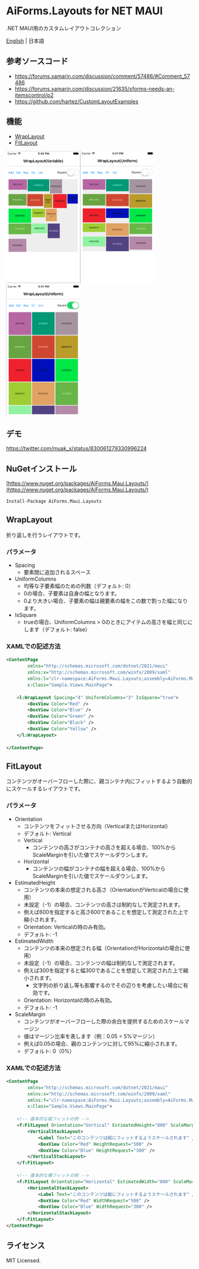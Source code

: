# AiForms.Layouts for NET MAUI

.NET MAUI用のカスタムレイアウトコレクション

[English](README.md) | 日本語

## 参考ソースコード

* https://forums.xamarin.com/discussion/comment/57486/#Comment_57486
* https://forums.xamarin.com/discussion/21635/xforms-needs-an-itemscontrol/p2
* https://github.com/hartez/CustomLayoutExamples

## 機能

* [WrapLayout](#wraplayout)
* [FitLayout](#fitlayout)

<img src="images/1.png" width=200 /><img src="images/2.png" width=200 /><img src="images/3.png" width=200 />

## デモ

https://twitter.com/muak_x/status/830061279330996224

## NuGetインストール

[https://www.nuget.org/packages/AiForms.Maui.Layouts/](https://www.nuget.org/packages/AiForms.Maui.Layouts/)

```bash
Install-Package AiForms.Maui.Layouts
```

## WrapLayout

折り返しを行うレイアウトです。

### パラメータ

* Spacing
    * 要素間に追加されるスペース
* UniformColumns
    * 均等な子要素幅のための列数（デフォルト: 0）
    * 0の場合、子要素は自身の幅となります。
    * 0より大きい場合、子要素の幅は親要素の幅をこの数で割った幅になります。
* IsSquare
    * trueの場合、UniformColumns > 0のときにアイテムの高さを幅と同じにします（デフォルト: false）

### XAMLでの記述方法

```xml
<ContentPage
		xmlns="http://schemas.microsoft.com/dotnet/2021/maui"
		xmlns:x="http://schemas.microsoft.com/winfx/2009/xaml"
		xmlns:l="clr-namespace:AiForms.Maui.Layouts;assembly=AiForms.Maui.Layouts"
		x:Class="Sample.Views.MainPage">

    <l:WrapLayout Spacing="4" UniformColumns="3" IsSquare="true">
    	<BoxView Color="Red" />
        <BoxView Color="Blue" />
        <BoxView Color="Green" />
        <BoxView Color="Black" />
        <BoxView Color="Yellow" />
    </l:WrapLayout>

</ContentPage>
```

## FitLayout

コンテンツがオーバーフローした際に、親コンテナ内にフィットするよう自動的にスケールするレイアウトです。

### パラメータ

* Orientation
    * コンテンツをフィットさせる方向（VerticalまたはHorizontal）   
    * デフォルト: Vertical
    * Vertical
        * コンテンツの高さがコンテナの高さを超える場合、100%からScaleMarginを引いた値でスケールダウンします。
    * Horizontal
        * コンテンツの幅がコンテナの幅を超える場合、100%からScaleMarginを引いた値でスケールダウンします。
* EstimatedHeight
    * コンテンツの本来の想定される高さ（OrientationがVerticalの場合に使用）
    * 未設定（-1）の場合、コンテンツの高さは制約なしで測定されます。
    * 例えば600を指定すると高さ600であることを想定して測定された上で縮小されます。
    * Orientation: Verticalの時のみ有効。
    * デフォルト: -1
* EstimatedWidth
    * コンテンツの本来の想定される幅（OrientationがHorizontalの場合に使用）
    * 未設定（-1）の場合、コンテンツの幅は制約なしで測定されます。
    * 例えば300を指定すると幅300であることを想定して測定された上で縮小されます。
        * 文字列の折り返し等も影響するのでその辺りを考慮したい場合に有効です。
    * Orientation: Horizontalの時のみ有効。
    * デフォルト: -1
* ScaleMargin
    * コンテンツがオーバーフローした際の余白を提供するためのスケールマージン
    * 値はマージン比率を表します（例：0.05 = 5%マージン）
    * 例えば0.05の場合、親のコンテンツに対して95%に縮小されます。
    * デフォルト: 0（0%）

### XAMLでの記述方法

```xml
<ContentPage
		xmlns="http://schemas.microsoft.com/dotnet/2021/maui"
		xmlns:x="http://schemas.microsoft.com/winfx/2009/xaml"
		xmlns:f="clr-namespace:AiForms.Maui.Layouts;assembly=AiForms.Maui.Layouts"
		x:Class="Sample.Views.MainPage">

    <!-- 基本的な縦フィットの例 -->
    <f:FitLayout Orientation="Vertical" EstimatedHeight="800" ScaleMargin="0.05">
        <VerticalStackLayout>
            <Label Text="このコンテンツは縦にフィットするようスケールされます" />
            <BoxView Color="Red" HeightRequest="500" />
            <BoxView Color="Blue" HeightRequest="300" />
        </VerticalStackLayout>
    </f:FitLayout>    

    <!-- 基本的な横フィットの例 -->
    <f:FitLayout Orientation="Horizontal" EstimatedWidth="800" ScaleMargin="0.05">
        <HorizontalStackLayout>
            <Label Text="このコンテンツは縦にフィットするようスケールされます" />
            <BoxView Color="Red" WidthRequest="500" />
            <BoxView Color="Blue" WidthRequest="300" />
        </HorizontalStackLayout>
    </f:FitLayout> 
</ContentPage>
```

## ライセンス

MIT Licensed.